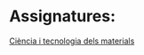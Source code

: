 # Assignatures:
[Ciència i tecnologia dels materials](https://pcasanovas.github.io/Ciencia-i-Tecnologia-dels-Materials/)

